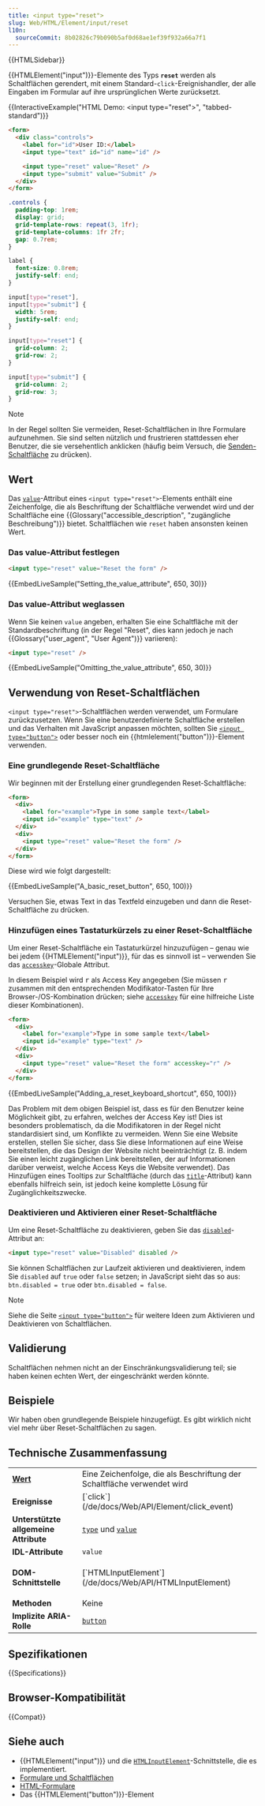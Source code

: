 ```yaml
---
title: <input type="reset">
slug: Web/HTML/Element/input/reset
l10n:
  sourceCommit: 8b02826c79b090b5af0d68ae1ef39f932a66a7f1
---
```


{{HTMLSidebar}}

{{HTMLElement("input")}}-Elemente des Typs **`reset`** werden als Schaltflächen gerendert, mit einem Standard-`click`-Ereignishandler, der alle Eingaben im Formular auf ihre ursprünglichen Werte zurücksetzt.

{{InteractiveExample("HTML Demo: &lt;input type=&quot;reset&quot;&gt;", "tabbed-standard")}}

```html interactive-example
<form>
  <div class="controls">
    <label for="id">User ID:</label>
    <input type="text" id="id" name="id" />

    <input type="reset" value="Reset" />
    <input type="submit" value="Submit" />
  </div>
</form>
```

```css interactive-example
.controls {
  padding-top: 1rem;
  display: grid;
  grid-template-rows: repeat(3, 1fr);
  grid-template-columns: 1fr 2fr;
  gap: 0.7rem;
}

label {
  font-size: 0.8rem;
  justify-self: end;
}

input[type="reset"],
input[type="submit"] {
  width: 5rem;
  justify-self: end;
}

input[type="reset"] {
  grid-column: 2;
  grid-row: 2;
}

input[type="submit"] {
  grid-column: 2;
  grid-row: 3;
}
```

> [!NOTE]
> In der Regel sollten Sie vermeiden, Reset-Schaltflächen in Ihre Formulare aufzunehmen. Sie sind selten nützlich und frustrieren stattdessen eher Benutzer, die sie versehentlich anklicken (häufig beim Versuch, die [Senden-Schaltfläche](/de/docs/Web/HTML/Element/input/submit) zu drücken).

## Wert

Das [`value`](/de/docs/Web/HTML/Element/input#value)-Attribut eines `<input type="reset">`-Elements enthält eine Zeichenfolge, die als Beschriftung der Schaltfläche verwendet wird und der Schaltfläche eine {{Glossary("accessible_description", "zugängliche Beschreibung")}} bietet. Schaltflächen wie `reset` haben ansonsten keinen Wert.

### Das value-Attribut festlegen

```html
<input type="reset" value="Reset the form" />
```

{{EmbedLiveSample("Setting_the_value_attribute", 650, 30)}}

### Das value-Attribut weglassen

Wenn Sie keinen `value` angeben, erhalten Sie eine Schaltfläche mit der Standardbeschriftung (in der Regel "Reset", dies kann jedoch je nach {{Glossary("user_agent", "User Agent")}} variieren):

```html
<input type="reset" />
```

{{EmbedLiveSample("Omitting_the_value_attribute", 650, 30)}}

## Verwendung von Reset-Schaltflächen

`<input type="reset">`-Schaltflächen werden verwendet, um Formulare zurückzusetzen. Wenn Sie eine benutzerdefinierte Schaltfläche erstellen und das Verhalten mit JavaScript anpassen möchten, sollten Sie [`<input type="button">`](/de/docs/Web/HTML/Element/input/button) oder besser noch ein {{htmlelement("button")}}-Element verwenden.

### Eine grundlegende Reset-Schaltfläche

Wir beginnen mit der Erstellung einer grundlegenden Reset-Schaltfläche:

```html
<form>
  <div>
    <label for="example">Type in some sample text</label>
    <input id="example" type="text" />
  </div>
  <div>
    <input type="reset" value="Reset the form" />
  </div>
</form>
```

Diese wird wie folgt dargestellt:

{{EmbedLiveSample("A_basic_reset_button", 650, 100)}}

Versuchen Sie, etwas Text in das Textfeld einzugeben und dann die Reset-Schaltfläche zu drücken.

### Hinzufügen eines Tastaturkürzels zu einer Reset-Schaltfläche

Um einer Reset-Schaltfläche ein Tastaturkürzel hinzuzufügen – genau wie bei jedem {{HTMLElement("input")}}, für das es sinnvoll ist – verwenden Sie das [`accesskey`](/de/docs/Web/HTML/Global_attributes/accesskey)-Globale Attribut.

In diesem Beispiel wird <kbd>r</kbd> als Access Key angegeben (Sie müssen <kbd>r</kbd> zusammen mit den entsprechenden Modifikator-Tasten für Ihre Browser-/OS-Kombination drücken; siehe [`accesskey`](/de/docs/Web/HTML/Global_attributes/accesskey) für eine hilfreiche Liste dieser Kombinationen).

```html
<form>
  <div>
    <label for="example">Type in some sample text</label>
    <input id="example" type="text" />
  </div>
  <div>
    <input type="reset" value="Reset the form" accesskey="r" />
  </div>
</form>
```

{{EmbedLiveSample("Adding_a_reset_keyboard_shortcut", 650, 100)}}

Das Problem mit dem obigen Beispiel ist, dass es für den Benutzer keine Möglichkeit gibt, zu erfahren, welches der Access Key ist! Dies ist besonders problematisch, da die Modifikatoren in der Regel nicht standardisiert sind, um Konflikte zu vermeiden. Wenn Sie eine Website erstellen, stellen Sie sicher, dass Sie diese Informationen auf eine Weise bereitstellen, die das Design der Website nicht beeinträchtigt (z. B. indem Sie einen leicht zugänglichen Link bereitstellen, der auf Informationen darüber verweist, welche Access Keys die Website verwendet). Das Hinzufügen eines Tooltips zur Schaltfläche (durch das [`title`](/de/docs/Web/HTML/Global_attributes/title)-Attribut) kann ebenfalls hilfreich sein, ist jedoch keine komplette Lösung für Zugänglichkeitszwecke.

### Deaktivieren und Aktivieren einer Reset-Schaltfläche

Um eine Reset-Schaltfläche zu deaktivieren, geben Sie das [`disabled`](/de/docs/Web/HTML/Element/input#disabled)-Attribut an:

```html
<input type="reset" value="Disabled" disabled />
```

Sie können Schaltflächen zur Laufzeit aktivieren und deaktivieren, indem Sie `disabled` auf `true` oder `false` setzen; in JavaScript sieht das so aus: `btn.disabled = true` oder `btn.disabled = false`.

> [!NOTE]
> Siehe die Seite [`<input type="button">`](/de/docs/Web/HTML/Element/input/button#disabling_and_enabling_a_button) für weitere Ideen zum Aktivieren und Deaktivieren von Schaltflächen.

## Validierung

Schaltflächen nehmen nicht an der Einschränkungsvalidierung teil; sie haben keinen echten Wert, der eingeschränkt werden könnte.

## Beispiele

Wir haben oben grundlegende Beispiele hinzugefügt. Es gibt wirklich nicht viel mehr über Reset-Schaltflächen zu sagen.

## Technische Zusammenfassung

<table class="properties">
  <tbody>
    <tr>
      <td><strong><a href="#value">Wert</a></strong></td>
      <td>Eine Zeichenfolge, die als Beschriftung der Schaltfläche verwendet wird</td>
    </tr>
    <tr>
      <td><strong>Ereignisse</strong></td>
      <td>[`click`](/de/docs/Web/API/Element/click_event)</td>
    </tr>
    <tr>
      <td><strong>Unterstützte allgemeine Attribute</strong></td>
      <td>
        <a href="/de/docs/Web/HTML/Element/input#type"><code>type</code></a> und
        <a href="/de/docs/Web/HTML/Element/input#value"><code>value</code></a>
      </td>
    </tr>
    <tr>
      <td><strong>IDL-Attribute</strong></td>
      <td><code>value</code></td>
    </tr>
    <tr>
      <td><strong>DOM-Schnittstelle</strong></td>
      <td><p>[`HTMLInputElement`](/de/docs/Web/API/HTMLInputElement)</p></td>
    </tr>
    <tr>
      <td><strong>Methoden</strong></td>
      <td>Keine</td>
    </tr>
    <tr>
      <td><strong>Implizite ARIA-Rolle</strong></td>
      <td><a href="/de/docs/Web/Accessibility/ARIA/Roles/button_role"><code>button</code></a></td>
    </tr>
  </tbody>
</table>

## Spezifikationen

{{Specifications}}

## Browser-Kompatibilität

{{Compat}}

## Siehe auch

- {{HTMLElement("input")}} und die [`HTMLInputElement`](/de/docs/Web/API/HTMLInputElement)-Schnittstelle, die es implementiert.
- [Formulare und Schaltflächen](/de/docs/Learn_web_development/Extensions/Forms/Basic_native_form_controls#actual_buttons)
- [HTML-Formulare](/de/docs/Learn_web_development/Extensions/Forms)
- Das {{HTMLElement("button")}}-Element
